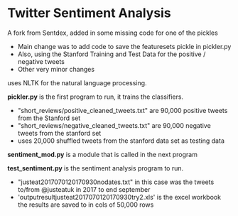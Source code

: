 # Twitter Sentiment Analysis

A fork from Sentdex, added in some missing code for one of the pickles
- Main change was to add code to save the featuresets pickle in pickler.py
- Also, using the Stanford Training and Test Data for the positive / negative tweets
- Other very minor changes

uses NLTK for the natural language processing.

**pickler.py** is the first program to run, it trains the classifiers.
- "short_reviews/positive_cleaned_tweets.txt" are 90,000 positive tweets from the Stanford set
- "short_reviews/negative_cleaned_tweets.txt" are 90,000 negative tweets from the stanford set
- uses 20,000 shuffled tweets from the stanford data set as testing data

**sentiment_mod.py** is a module that is called in the next program

**test_sentiment.py** is the sentiment analysis program to run.
- "justeat2017070120170930nodates.txt" in this case was the tweets to/from @justeatuk in 2017 to end september
- 'outputresultjusteat2017070120170930try2.xls' is the excel workbook the results are saved to in cols of 50,000 rows
